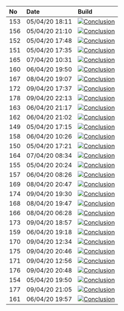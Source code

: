 | No  | Date           | Build                                                                                                                                                     |
| :-- | :------------- | :-------------------------------------------------------------------------------------------------------------------------------------------------------- |
| 153 | 05/04/20 18:11 | [![Conclusion](https://img.shields.io/badge/build-pass-brightgreen)](https://github.com/e2e-boilerplate/nightwatch-commonjs-expect/actions/runs/71352293) |
| 156 | 05/04/20 21:10 | [![Conclusion](https://img.shields.io/badge/build-pass-brightgreen)](https://github.com/e2e-boilerplate/nightwatch-commonjs-expect/actions/runs/71414384) |
| 152 | 05/04/20 17:48 | [![Conclusion](https://img.shields.io/badge/build-pass-brightgreen)](https://github.com/e2e-boilerplate/nightwatch-commonjs-expect/actions/runs/71339131) |
| 151 | 05/04/20 17:35 | [![Conclusion](https://img.shields.io/badge/build-pass-brightgreen)](https://github.com/e2e-boilerplate/nightwatch-commonjs-expect/actions/runs/71333744) |
| 165 | 07/04/20 10:31 | [![Conclusion](https://img.shields.io/badge/build-pass-brightgreen)](https://github.com/e2e-boilerplate/nightwatch-commonjs-expect/actions/runs/72771023) |
| 160 | 06/04/20 19:50 | [![Conclusion](https://img.shields.io/badge/build-pass-brightgreen)](https://github.com/e2e-boilerplate/nightwatch-commonjs-expect/actions/runs/72248615) |
| 167 | 08/04/20 19:07 | [![Conclusion](https://img.shields.io/badge/build-pass-brightgreen)](https://github.com/e2e-boilerplate/nightwatch-commonjs-expect/actions/runs/73966814) |
| 172 | 09/04/20 17:37 | [![Conclusion](https://img.shields.io/badge/build-pass-brightgreen)](https://github.com/e2e-boilerplate/nightwatch-commonjs-expect/actions/runs/74770222) |
| 178 | 09/04/20 22:13 | [![Conclusion](https://img.shields.io/badge/build-pass-brightgreen)](https://github.com/e2e-boilerplate/nightwatch-commonjs-expect/actions/runs/74916821) |
| 163 | 06/04/20 21:17 | [![Conclusion](https://img.shields.io/badge/build-pass-brightgreen)](https://github.com/e2e-boilerplate/nightwatch-commonjs-expect/actions/runs/72305520) |
| 162 | 06/04/20 21:02 | [![Conclusion](https://img.shields.io/badge/build-pass-brightgreen)](https://github.com/e2e-boilerplate/nightwatch-commonjs-expect/actions/runs/72295901) |
| 149 | 05/04/20 17:15 | [![Conclusion](https://img.shields.io/badge/build-pass-brightgreen)](https://github.com/e2e-boilerplate/nightwatch-commonjs-expect/actions/runs/71325436) |
| 158 | 06/04/20 10:26 | [![Conclusion](https://img.shields.io/badge/build-pass-brightgreen)](https://github.com/e2e-boilerplate/nightwatch-commonjs-expect/actions/runs/71885347) |
| 150 | 05/04/20 17:21 | [![Conclusion](https://img.shields.io/badge/build-pass-brightgreen)](https://github.com/e2e-boilerplate/nightwatch-commonjs-expect/actions/runs/71327849) |
| 164 | 07/04/20 08:34 | [![Conclusion](https://img.shields.io/badge/build-fail-red)](https://github.com/e2e-boilerplate/nightwatch-commonjs-expect/actions/runs/72685299)         |
| 155 | 05/04/20 20:24 | [![Conclusion](https://img.shields.io/badge/build-pass-brightgreen)](https://github.com/e2e-boilerplate/nightwatch-commonjs-expect/actions/runs/71391465) |
| 157 | 06/04/20 08:26 | [![Conclusion](https://img.shields.io/badge/build-pass-brightgreen)](https://github.com/e2e-boilerplate/nightwatch-commonjs-expect/actions/runs/71793034) |
| 169 | 08/04/20 20:47 | [![Conclusion](https://img.shields.io/badge/build-pass-brightgreen)](https://github.com/e2e-boilerplate/nightwatch-commonjs-expect/actions/runs/74020727) |
| 174 | 09/04/20 19:30 | [![Conclusion](https://img.shields.io/badge/build-fail-red)](https://github.com/e2e-boilerplate/nightwatch-commonjs-expect/actions/runs/74816967)         |
| 168 | 08/04/20 19:47 | [![Conclusion](https://img.shields.io/badge/build-pass-brightgreen)](https://github.com/e2e-boilerplate/nightwatch-commonjs-expect/actions/runs/73981798) |
| 166 | 08/04/20 06:28 | [![Conclusion](https://img.shields.io/badge/build-pass-brightgreen)](https://github.com/e2e-boilerplate/nightwatch-commonjs-expect/actions/runs/73467796) |
| 173 | 09/04/20 18:57 | [![Conclusion](https://img.shields.io/badge/build-pass-brightgreen)](https://github.com/e2e-boilerplate/nightwatch-commonjs-expect/actions/runs/74811351) |
| 159 | 06/04/20 19:18 | [![Conclusion](https://img.shields.io/badge/build-pass-brightgreen)](https://github.com/e2e-boilerplate/nightwatch-commonjs-expect/actions/runs/72236369) |
| 170 | 09/04/20 12:34 | [![Conclusion](https://img.shields.io/badge/build-pass-brightgreen)](https://github.com/e2e-boilerplate/nightwatch-commonjs-expect/actions/runs/74575550) |
| 175 | 09/04/20 20:46 | [![Conclusion](https://img.shields.io/badge/build-pass-brightgreen)](https://github.com/e2e-boilerplate/nightwatch-commonjs-expect/actions/runs/74874729) |
| 171 | 09/04/20 12:56 | [![Conclusion](https://img.shields.io/badge/build-pass-brightgreen)](https://github.com/e2e-boilerplate/nightwatch-commonjs-expect/actions/runs/74588294) |
| 176 | 09/04/20 20:48 | [![Conclusion](https://img.shields.io/badge/build-pass-brightgreen)](https://github.com/e2e-boilerplate/nightwatch-commonjs-expect/actions/runs/74875682) |
| 154 | 05/04/20 19:50 | [![Conclusion](https://img.shields.io/badge/build-pass-brightgreen)](https://github.com/e2e-boilerplate/nightwatch-commonjs-expect/actions/runs/71385110) |
| 177 | 09/04/20 21:05 | [![Conclusion](https://img.shields.io/badge/build-pass-brightgreen)](https://github.com/e2e-boilerplate/nightwatch-commonjs-expect/actions/runs/74887726) |
| 161 | 06/04/20 19:57 | [![Conclusion](https://img.shields.io/badge/build-pass-brightgreen)](https://github.com/e2e-boilerplate/nightwatch-commonjs-expect/actions/runs/72249925) |